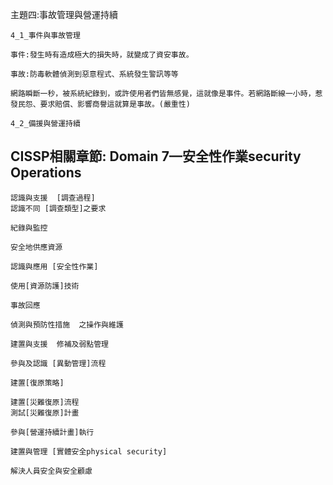 主題四:事故管理與營運持續
```
4_1_事件與事故管理

事件:發生時有造成極大的損失時，就變成了資安事故。

事故:防毒軟體偵測到惡意程式、系統發生警訊等等

網路瞬斷一秒，被系統紀錄到，或許使用者們皆無感覺，這就像是事件。若網路斷線一小時，惹發民怨、要求賠償、影響商譽這就算是事故。(嚴重性)
```
```
4_2_備援與營運持續

```
## CISSP相關章節: Domain 7—安全性作業security Operations
```
認識與支援  [調查過程]
認識不同 [調查類型]之要求

紀錄與監控

安全地供應資源

認識與應用 [安全性作業]

使用[資源防護]技術

事故回應

偵測與預防性措施  之操作與維護

建置與支援  修補及弱點管理

參與及認識 [異動管理]流程

建置[復原策略]

建置[災難復原]流程
測試[災難復原]計畫

參與[營運持續計畫]執行

建置與管理 [實體安全physical security]

解決人員安全與安全顧慮
```
